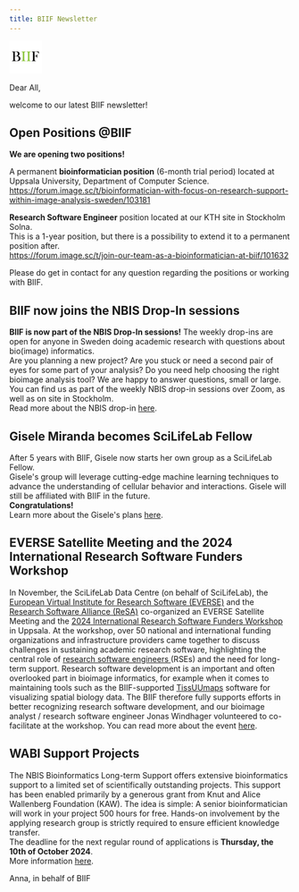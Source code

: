 ```yaml
---
title: BIIF Newsletter
---
```

![BIIF logo](/images/biif_logo_white.png )

Dear All,

welcome to our latest BIIF newsletter!

## Open Positions @BIIF
**We are opening two positions!**  

A permanent **bioinformatician position** (6-month trial period) located at Uppsala University, Department of Computer Science.  
https://forum.image.sc/t/bioinformatician-with-focus-on-research-support-within-image-analysis-sweden/103181

**Research Software Engineer** position located at our KTH site in Stockholm Solna.  
This is a 1-year position, but there is a possibility to extend it to a permanent position after.  
https://forum.image.sc/t/join-our-team-as-a-bioinformatician-at-biif/101632

Please do get in contact for any question regarding the positions or working with BIIF.

## BIIF now joins the NBIS Drop-In sessions
**BIIF is now part of the NBIS Drop-In sessions!** 
The weekly drop-ins are open for anyone in Sweden doing academic research with questions about bio(image) informatics.  
Are you planning a new project? Are you stuck or need a second pair of eyes for some part of your analysis? Do you need help choosing the right bioimage analysis tool? We are happy to answer questions, small or large.  
You can find us as part of the weekly NBIS drop-in sessions over Zoom, as well as on site in Stockholm.  
Read more about the NBIS drop-in [here](https://nbis.se/get-support/talk-to-us).

## Gisele Miranda becomes SciLifeLab Fellow
After 5 years with BIIF, Gisele now starts her own group as a SciLifeLab Fellow.  
Gisele's group will leverage cutting-edge machine learning techniques to advance the understanding of cellular behavior and interactions. Gisele will still be affiliated with BIIF in the future.   
**Congratulations!**  
Learn more about the Gisele's plans [here](https://www.scilifelab.se/researchers/gisele-miranda/).

## EVERSE Satellite Meeting and the 2024 International Research Software Funders Workshop 
In November, the SciLifeLab Data Centre (on behalf of SciLifeLab), the [European Virtual Institute for Research Software (EVERSE)](https://everse.software/) and the [Research Software Alliance (ReSA)](https://www.researchsoft.org/) co-organized an EVERSE Satellite Meeting and the [2024 International Research Software Funders Workshop](https://adore.software/2024-international-research-software-funders-workshop/) in Uppsala. At the workshop, over 50 national and international funding organizations and infrastructure providers came together to discuss challenges in sustaining academic research software, highlighting the central role of [research software engineers ](https://researchsoftware.org/)(RSEs) and the need for long-term support. Research software development is an important and often overlooked part in bioimage informatics, for example when it comes to maintaining tools such as the BIIF-supported [TissUUmaps](https://tissuumaps.github.io/) software for visualizing spatial biology data. The BIIF therefore fully supports efforts in better recognizing research software development, and our bioimage analyst / research software engineer Jonas Windhager volunteered to co-facilitate at the workshop. You can read more about the event [here](https://www.scilifelab.se/news/scilifelab-and-data-centre-co-host-two-events-elevating-the-importance-of-research-software-in-sweden/).

## WABI Support Projects
The NBIS Bioinformatics Long-term Support offers extensive bioinformatics support to a limited set of scientifically outstanding projects. This support has been enabled primarily by a generous grant from Knut and Alice Wallenberg Foundation (KAW). The idea is simple: A senior bioinformatician will work in your project 500 hours for free. Hands-on involvement by the applying research group is strictly required to ensure efficient knowledge transfer.  
The deadline for the next regular round of applications is **Thursday, the 10th of October 2024**.  
More information [here](https://www.nbis.se/services/bioinformatics/peerreview/apply).


 
Anna, in behalf of BIIF
